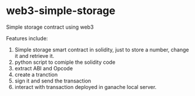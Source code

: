 # web3-simple-storage
Simple storage contract using web3

Features include:

1. Simple storage smart contract in solidity, just to store a number, change it and retrieve it.
2. python script to comiple the solidity code
3. extract ABI and Opcode
4. create a tranction
5. sign it and send the transaction
6. interact with transaction deployed in ganache local server.
